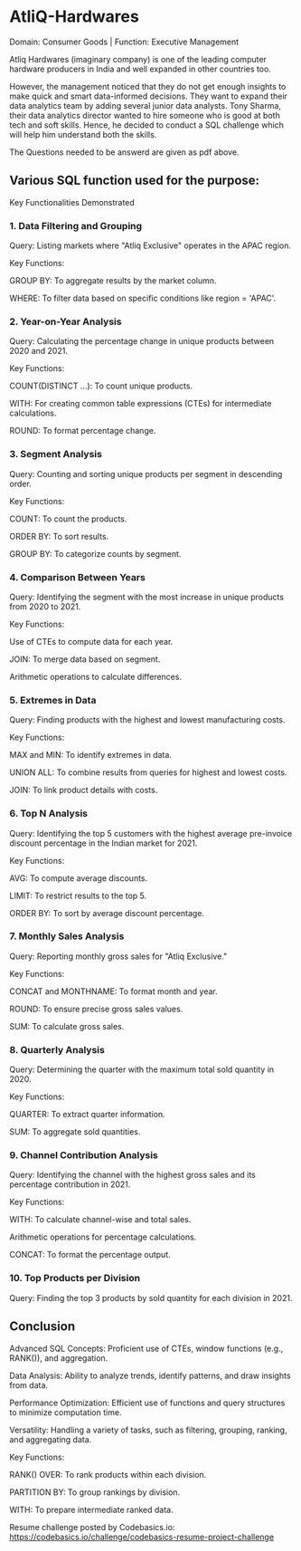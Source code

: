 # AtliQ-Hardwares
Domain:  Consumer Goods | Function: Executive Management

Atliq Hardwares (imaginary company) is one of the leading computer hardware producers in India and well expanded in other countries too.

However, the management noticed that they do not get enough insights to make quick and smart data-informed decisions. They want to expand their data analytics team by adding several junior data analysts. Tony Sharma, their data analytics director wanted to hire someone who is good at both tech and soft skills. Hence, he decided to conduct a SQL challenge which will help him understand both the skills.

The Questions needed to be answerd are given as pdf above.

## Various SQL function used for the purpose:
Key Functionalities Demonstrated

### 1. Data Filtering and Grouping

Query: Listing markets where "Atliq Exclusive" operates in the APAC region.

Key Functions:

GROUP BY: To aggregate results by the market column.

WHERE: To filter data based on specific conditions like region = 'APAC'.

### 2. Year-on-Year Analysis

Query: Calculating the percentage change in unique products between 2020 and 2021.

Key Functions:

COUNT(DISTINCT ...): To count unique products.

WITH: For creating common table expressions (CTEs) for intermediate calculations.

ROUND: To format percentage change.

### 3. Segment Analysis

Query: Counting and sorting unique products per segment in descending order.

Key Functions:

COUNT: To count the products.

ORDER BY: To sort results.

GROUP BY: To categorize counts by segment.

### 4. Comparison Between Years

Query: Identifying the segment with the most increase in unique products from 2020 to 2021.

Key Functions:

Use of CTEs to compute data for each year.

JOIN: To merge data based on segment.

Arithmetic operations to calculate differences.

### 5. Extremes in Data

Query: Finding products with the highest and lowest manufacturing costs.

Key Functions:

MAX and MIN: To identify extremes in data.

UNION ALL: To combine results from queries for highest and lowest costs.

JOIN: To link product details with costs.

### 6. Top N Analysis

Query: Identifying the top 5 customers with the highest average pre-invoice discount percentage in the Indian market for 2021.

Key Functions:

AVG: To compute average discounts.

LIMIT: To restrict results to the top 5.

ORDER BY: To sort by average discount percentage.

### 7. Monthly Sales Analysis

Query: Reporting monthly gross sales for "Atliq Exclusive."

Key Functions:

CONCAT and MONTHNAME: To format month and year.

ROUND: To ensure precise gross sales values.

SUM: To calculate gross sales.

### 8. Quarterly Analysis

Query: Determining the quarter with the maximum total sold quantity in 2020.

Key Functions:

QUARTER: To extract quarter information.

SUM: To aggregate sold quantities.

### 9. Channel Contribution Analysis

Query: Identifying the channel with the highest gross sales and its percentage contribution in 2021.

Key Functions:

WITH: To calculate channel-wise and total sales.

Arithmetic operations for percentage calculations.

CONCAT: To format the percentage output.

### 10. Top Products per Division

Query: Finding the top 3 products by sold quantity for each division in 2021.



## Conclusion

Advanced SQL Concepts: Proficient use of CTEs, window functions (e.g., RANK()), and aggregation.

Data Analysis: Ability to analyze trends, identify patterns, and draw insights from data.

Performance Optimization: Efficient use of functions and query structures to minimize computation time.

Versatility: Handling a variety of tasks, such as filtering, grouping, ranking, and aggregating data.

Key Functions:

RANK() OVER: To rank products within each division.

PARTITION BY: To group rankings by division.

WITH: To prepare intermediate ranked data.

 Resume challenge posted by Codebasics.io: https://codebasics.io/challenge/codebasics-resume-project-challenge
